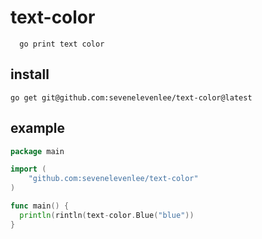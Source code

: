 # text-color

```text
  go print text color
```
## install

```text
go get git@github.com:sevenelevenlee/text-color@latest
```

## example

```go
package main

import (
	"github.com:sevenelevenlee/text-color"
)

func main() {
  println(rintln(text-color.Blue("blue"))
}
```
